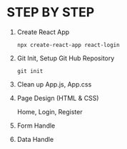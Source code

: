 # STEP BY STEP

1. Create React App

   `npx create-react-app react-login`

2. Git Init, Setup Git Hub Repository

   `git init`

3. Clean up App.js, App.css

4. Page Design (HTML & CSS)

   Home, Login, Register

5. Form Handle

6. Data Handle
